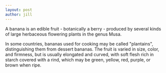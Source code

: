 ```yaml
---
layout: post
author: jill
---
```


A banana is an edible fruit - botanically a berry - produced by several kinds of large herbaceous flowering plants in the genus Musa.

In some countries, bananas used for cooking may be called "plantains", distinguishing them from dessert bananas. The fruit is varied in size, color, and firmness, but is usually elongated and curved, with soft flesh rich in starch covered with a rind, which may be green, yellow, red, purple, or brown when ripe.
